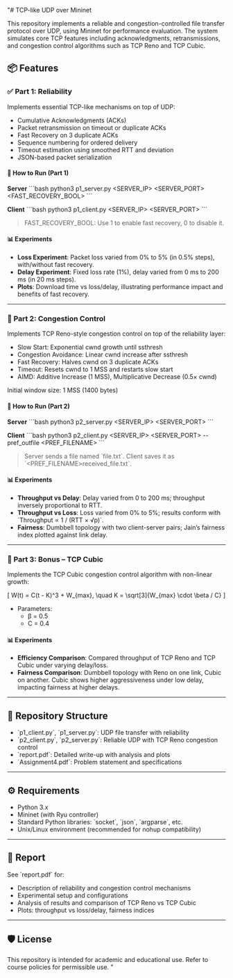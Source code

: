 "# TCP-like UDP over Mininet

This repository implements a reliable and congestion-controlled file transfer protocol over UDP, using Mininet for performance evaluation. The system simulates core TCP features including acknowledgments, retransmissions, and congestion control algorithms such as TCP Reno and TCP Cubic.

## 📦 Features

### ✅ Part 1: Reliability

Implements essential TCP-like mechanisms on top of UDP:

- Cumulative Acknowledgments (ACKs)
- Packet retransmission on timeout or duplicate ACKs
- Fast Recovery on 3 duplicate ACKs
- Sequence numbering for ordered delivery
- Timeout estimation using smoothed RTT and deviation
- JSON-based packet serialization

#### 🔧 How to Run (Part 1)

**Server**
\`\`\`bash
python3 p1_server.py <SERVER_IP> <SERVER_PORT> <FAST_RECOVERY_BOOL>
\`\`\`

**Client**
\`\`\`bash
python3 p1_client.py <SERVER_IP> <SERVER_PORT>
\`\`\`

> FAST_RECOVERY_BOOL: Use 1 to enable fast recovery, 0 to disable it.

#### 📊 Experiments

- **Loss Experiment**: Packet loss varied from 0% to 5% (in 0.5% steps), with/without fast recovery.
- **Delay Experiment**: Fixed loss rate (1%), delay varied from 0 ms to 200 ms (in 20 ms steps).
- **Plots**: Download time vs loss/delay, illustrating performance impact and benefits of fast recovery.

---

### 🚦 Part 2: Congestion Control

Implements TCP Reno-style congestion control on top of the reliability layer:

- Slow Start: Exponential cwnd growth until ssthresh
- Congestion Avoidance: Linear cwnd increase after ssthresh
- Fast Recovery: Halves cwnd on 3 duplicate ACKs
- Timeout: Resets cwnd to 1 MSS and restarts slow start
- AIMD: Additive Increase (1 MSS), Multiplicative Decrease (0.5× cwnd)

Initial window size: 1 MSS (1400 bytes)

#### 🔧 How to Run (Part 2)

**Server**
\`\`\`bash
python3 p2_server.py <SERVER_IP> <SERVER_PORT>
\`\`\`

**Client**
\`\`\`bash
python3 p2_client.py <SERVER_IP> <SERVER_PORT> --pref_outfile <PREF_FILENAME>
\`\`\`

> Server sends a file named \`file.txt\`. Client saves it as \`<PREF_FILENAME>received_file.txt\`.

#### 📊 Experiments

- **Throughput vs Delay**: Delay varied from 0 to 200 ms; throughput inversely proportional to RTT.
- **Throughput vs Loss**: Loss varied from 0% to 5%; results conform with \`Throughput ∝ 1 / (RTT × √p)\`.
- **Fairness**: Dumbbell topology with two client-server pairs; Jain’s fairness index plotted against link delay.

---

### 🚀 Part 3: Bonus – TCP Cubic

Implements the TCP Cubic congestion control algorithm with non-linear growth:

\[
W(t) = C(t - K)^3 + W_{max}, \quad K = \sqrt[3]{W_{max} \cdot \beta / C}
\]

- Parameters:
  - β = 0.5
  - C = 0.4

#### 📊 Experiments

- **Efficiency Comparison**: Compared throughput of TCP Reno and TCP Cubic under varying delay/loss.
- **Fairness Comparison**: Dumbbell topology with Reno on one link, Cubic on another. Cubic shows higher aggressiveness under low delay, impacting fairness at higher delays.

---

## 📁 Repository Structure

- \`p1_client.py\`, \`p1_server.py\`: UDP file transfer with reliability
- \`p2_client.py\`, \`p2_server.py\`: Reliable UDP with TCP Reno congestion control
- \`report.pdf\`: Detailed write-up with analysis and plots
- \`Assignment4.pdf\`: Problem statement and specifications

---

## ⚙️ Requirements

- Python 3.x
- Mininet (with Ryu controller)
- Standard Python libraries: \`socket\`, \`json\`, \`argparse\`, etc.
- Unix/Linux environment (recommended for nohup compatibility)

---

## 📝 Report

See \`report.pdf\` for:

- Description of reliability and congestion control mechanisms
- Experimental setup and configurations
- Analysis of results and comparison of TCP Reno vs TCP Cubic
- Plots: throughput vs loss/delay, fairness indices

---

## 🛡️ License

This repository is intended for academic and educational use. Refer to course policies for permissible use.
"

